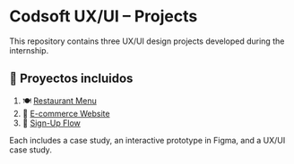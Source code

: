 # Codsoft UX/UI – Projects

This repository contains three UX/UI design projects developed during the internship.
## 📁 Proyectos incluidos

1. 🍽️ [Restaurant Menu](./UXUI-Intenship-Program/Restaurant-Menu)
2. 🛒 [E-commerce Website](./UXUI-Intenship-Program/E-commerce-Website)
3. 🧾 [Sign-Up Flow](./UXUI-Intenship-Program/Sign-Up-Flow)

Each includes a case study, an interactive prototype in Figma, and a UX/UI case study.
